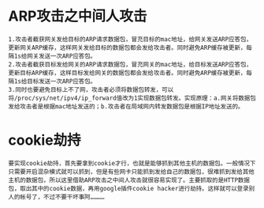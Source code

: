 # ARP攻击之中间人攻击
	1.攻击者截获网关发给目标的ARP请求数据包，冒充目标的mac地址，给网关发送ARP应答包，更新网关ARP缓存，这样网关发给目标的数据包都会发给攻击者。同时避免ARP缓存被更新，每隔1s给网关发送一次ARP应答包。
	2.攻击者截获目标发给网关的ARP请求数据包，冒充网关的mac地址，给目标发送ARP应答包，更新目标ARP缓存，这样目标发给网关的数据包都会发给攻击者。同时避免ARP缓存被更新，每隔1s给目标发送一次ARP应答包。
	3.同时也要避免目标上不了网，攻击者必须将数据包转发，可以将/proc/sys/net/ipv4/ip_forward值改为1实现数据包转发。实现原理：a.网关将数据包发给攻击者是根据mac地址发送的；b.攻击者在局域网内转发数据包是根据IP地址发送的。
	
# cookie劫持
	要实现cookie劫持，首先要拿到cookie才行，也就是能够抓到其他主机的数据包。一般情况下只需要开启混杂模式就可以抓到，但是有些网卡只能抓到发给自己的数据包，很难抓到发给其他主机的数据包，所以这里借助ARP攻击之中间人攻击就很容易实现了。主要抓取的是HTTP数据包，取出其中的cookie数据，再用google插件cookie hacker进行劫持。这样就可以登录别人的帐号了，不过不要干坏事阿…………
